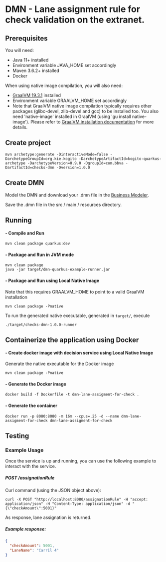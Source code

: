 # DMN - Lane assignment rule for check validation on the extranet.

## Prerequisites

You will need:
  - Java 11+ installed
  - Environment variable JAVA_HOME set accordingly
  - Maven 3.6.2+ installed
  - Docker

When using native image compilation, you will also need:
  - [GraalVM 19.3.1](https://github.com/oracle/graal/releases/tag/vm-19.3.1) installed
  - Environment variable GRAALVM_HOME set accordingly
  - Note that GraalVM native image compilation typically requires other packages (glibc-devel, zlib-devel and gcc) to be installed too.  You also need 'native-image' installed in GraalVM (using 'gu install native-image'). Please refer to [GraalVM installation documentation](https://www.graalvm.org/docs/reference-manual/aot-compilation/#prerequisites) for more details.

## Create project

```
mvn archetype:generate -DinteractiveMode=false -DarchetypeGroupId=org.kie.kogito -DarchetypeArtifactId=kogito-quarkus-archetype -DarchetypeVersion=0.9.0 -DgroupId=com.bbva -DartifactId=checks-dmn -Dversion=1.0.0
```

## Create DMN

Model the DMN and download your .dmn file in the [Business Modeler](https://kiegroup.github.io/kogito-online/#/).

Save the .dmn file in the src / main / resources directory.

## Running

#### - Compile and Run

```
mvn clean package quarkus:dev
```

#### - Package and Run in JVM mode

```
mvn clean package
java -jar target/dmn-quarkus-example-runner.jar
```

#### - Package and Run using Local Native Image

Note that this requires GRAALVM_HOME to point to a valid GraalVM installation

```
mvn clean package -Pnative
```

To run the generated native executable, generated in `target/`, execute

```
./target/checks-dmn-1.0.0-runner
```

## Containerize the application using Docker

#### - Create docker image with decision service using Local Native Image

Generate the native executable for the Docker image
```
mvn clean package -Pnative 
```

#### - Generate the Docker image

```
docker build -f Dockerfile -t dmn-lane-assigment-for-check .
```
#### - Generate the container 

```
docker run -p 8080:8080 -m 16m --cpus=.25 -d --name dmn-lane-assigment-for-check dmn-lane-assigment-for-check
```

## Testing

### Example Usage

Once the service is up and running, you can use the following example to interact with the service.

##### POST /assignationRule

Curl command (using the JSON object above):

```
curl -X POST "http://localhost:8080/assignationRule" -H "accept: application/json" -H "Content-Type: application/json" -d "{\"checkAmount\":5001}"
```

As response, lane assignation is returned.

##### Example response:

```json
{
  "checkAmount": 5001,
  "LaneName": "Carril 4"
}
```
